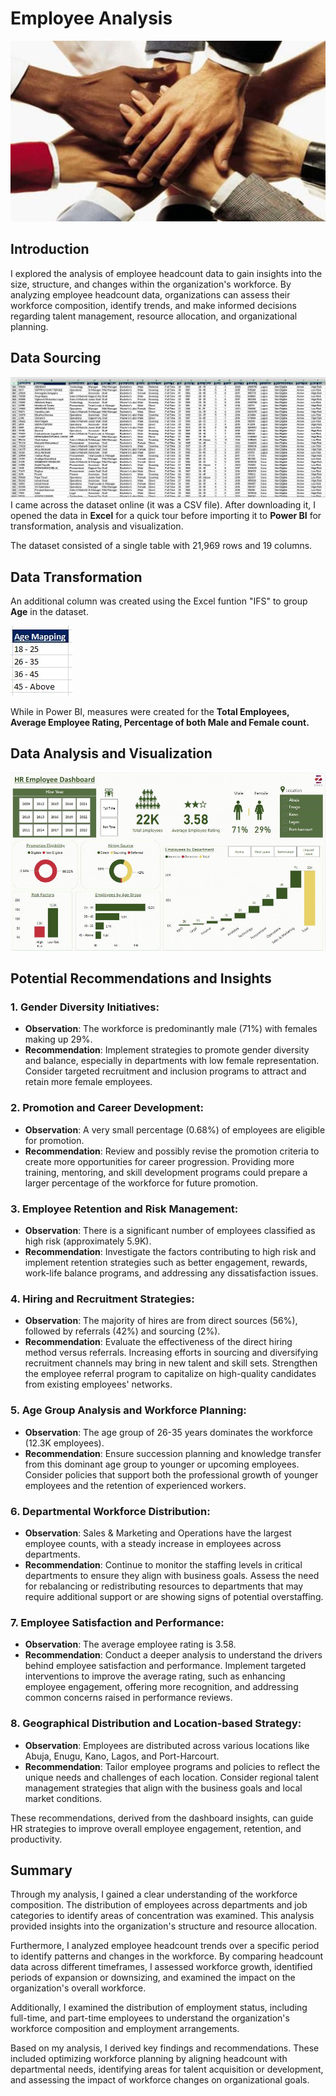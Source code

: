 # Employee Analysis
![](intro1.JPG)

## Introduction
I explored the analysis of employee headcount data to gain insights into the size, structure, and changes within the organization's workforce. By analyzing employee headcount data, organizations can assess their workforce composition, identify trends, and make informed decisions regarding talent management, resource allocation, and organizational planning.

## Data Sourcing
![](Images/dataset.JPG)
I came across the dataset online (it was a CSV file). After downloading it, I opened the data in **Excel** for a quick tour before importing it to **Power BI** for transformation, analysis and visualization.

The dataset consisted of a single table with 21,969 rows and 19 columns.

## Data Transformation
An additional column was created using the Excel funtion "IFS" to group **Age** in the dataset.

![](Images/age_mapping.JPG) 

While in Power BI, measures were created for the **Total Employees, Average Employee Rating, Percentage of both Male and Female count.** 

## Data Analysis and Visualization
![](Images/dashboard.JPG)

## Potential Recommendations and Insights
### 1. Gender Diversity Initiatives:
   - **Observation**: The workforce is predominantly male (71%) with females making up 29%.
   - **Recommendation**: Implement strategies to promote gender diversity and balance, especially in departments with low female representation. Consider targeted recruitment and inclusion programs to attract and retain more female employees.

### 2. Promotion and Career Development:
   - **Observation**: A very small percentage (0.68%) of employees are eligible for promotion.
   - **Recommendation**: Review and possibly revise the promotion criteria to create more opportunities for career progression. Providing more training, mentoring, and skill development programs could prepare a larger percentage of the workforce for future promotion.

### 3. Employee Retention and Risk Management:
   - **Observation**: There is a significant number of employees classified as high risk (approximately 5.9K).
   - **Recommendation**: Investigate the factors contributing to high risk and implement retention strategies such as better engagement, rewards, work-life balance programs, and addressing any dissatisfaction issues. 

### 4. Hiring and Recruitment Strategies:
   - **Observation**: The majority of hires are from direct sources (56%), followed by referrals (42%) and sourcing (2%).
   - **Recommendation**: Evaluate the effectiveness of the direct hiring method versus referrals. Increasing efforts in sourcing and diversifying recruitment channels may bring in new talent and skill sets. Strengthen the employee referral program to capitalize on high-quality candidates from existing employees' networks.

### 5. Age Group Analysis and Workforce Planning:
   - **Observation**: The age group of 26-35 years dominates the workforce (12.3K employees).
   - **Recommendation**: Ensure succession planning and knowledge transfer from this dominant age group to younger or upcoming employees. Consider policies that support both the professional growth of younger employees and the retention of experienced workers.

### 6. Departmental Workforce Distribution:
   - **Observation**: Sales & Marketing and Operations have the largest employee counts, with a steady increase in employees across departments.
   - **Recommendation**: Continue to monitor the staffing levels in critical departments to ensure they align with business goals. Assess the need for rebalancing or redistributing resources to departments that may require additional support or are showing signs of potential overstaffing.

### 7. Employee Satisfaction and Performance:
   - **Observation**: The average employee rating is 3.58.
   - **Recommendation**: Conduct a deeper analysis to understand the drivers behind employee satisfaction and performance. Implement targeted interventions to improve the average rating, such as enhancing employee engagement, offering more recognition, and addressing common concerns raised in performance reviews.

### 8. Geographical Distribution and Location-based Strategy:
   - **Observation**: Employees are distributed across various locations like Abuja, Enugu, Kano, Lagos, and Port-Harcourt.
   - **Recommendation**: Tailor employee programs and policies to reflect the unique needs and challenges of each location. Consider regional talent management strategies that align with the business goals and local market conditions.

These recommendations, derived from the dashboard insights, can guide HR strategies to improve overall employee engagement, retention, and productivity.

## Summary
Through my analysis, I gained a clear understanding of the workforce composition. The distribution of employees across departments and job categories to identify areas of concentration was examined. This analysis provided insights into the organization's structure and resource allocation.

Furthermore, I analyzed employee headcount trends over a specific period to identify patterns and changes in the workforce. By comparing headcount data across different timeframes, I assessed workforce growth, identified periods of expansion or downsizing, and examined the impact on the organization's overall workforce.

Additionally, I examined the distribution of employment status, including full-time, and part-time employees to understand the organization's workforce composition and employment arrangements.

Based on my analysis, I derived key findings and recommendations. These included optimizing workforce planning by aligning headcount with departmental needs, identifying areas for talent acquisition or development, and assessing the impact of workforce changes on organizational goals.

